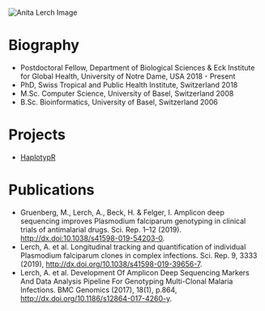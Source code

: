 ![Anita Lerch Image](/images/me.png)

# Biography
 * Postdoctoral Fellow, Department of Biological Sciences & Eck Institute for Global Health, University of Notre Dame, USA  2018 - Present
 * PhD, Swiss Tropical and Public Health Institute, Switzerland  2018
 * M.Sc. Computer Science, University of Basel, Switzerland 2008
 * B.Sc. Bioinformatics, University of Basel, Switzerland 2006

# Projects
 * [HaplotypR](https://lerch-a.github.io/HaplotypR)

# Publications
  * Gruenberg, M., Lerch, A., Beck, H. & Felger, I. Amplicon deep sequencing improves Plasmodium falciparum genotyping in clinical trials of antimalarial drugs. Sci. Rep. 1–12 (2019). http://dx.doi:10.1038/s41598-019-54203-0.
  * Lerch, A. et al. Longitudinal tracking and quantification of individual Plasmodium falciparum clones in complex infections. Sci. Rep. 9, 3333 (2019), http://dx.doi.org/10.1038/s41598-019-39656-7.
  * Lerch, A. et al. Development Of Amplicon Deep Sequencing Markers And Data Analysis Pipeline For Genotyping Multi-Clonal Malaria Infections. BMC Genomics (2017), 18(1), p.864, http://dx.doi.org/10.1186/s12864-017-4260-y.
